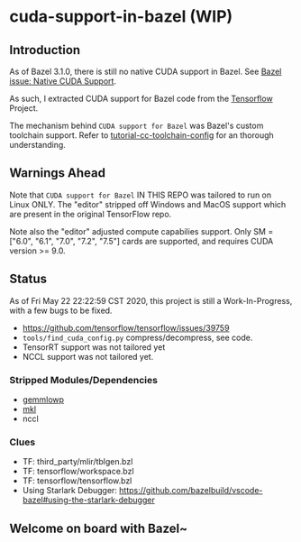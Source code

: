 # cuda-support-in-bazel (WIP)

## Introduction

As of Bazel 3.1.0, there is still no native CUDA support in Bazel. See
[Bazel issue: Native CUDA Support](https://github.com/bazelbuild/bazel/issues/6578).

As such, I extracted CUDA support for Bazel code from the [Tensorflow](https://github.com/tensorflow/tensorflow.git) Project.

The mechanism behind `CUDA support for Bazel` was Bazel's custom toolchain support. Refer to [tutorial-cc-toolchain-config](https://docs.bazel.build/versions/master/tutorial/cc-toolchain-config.html) for an thorough understanding.

## Warnings Ahead

Note that `CUDA support for Bazel` IN THIS REPO was tailored to run on Linux ONLY.
The "editor" stripped off Windows and MacOS support which are present in the original TensorFlow repo.

Note also the "editor" adjusted compute capabilies support. Only SM = ["6.0", "6.1", "7.0", "7.2", "7.5"] cards are supported, and requires CUDA version >= 9.0.

## Status

As of Fri May 22 22:22:59 CST 2020, this project is still a Work-In-Progress, with a few bugs to be fixed.

- https://github.com/tensorflow/tensorflow/issues/39759
- `tools/find_cuda_config.py` compress/decompress, see code.
- TensorRT support was not tailored yet
- NCCL support was not tailored yet.

### Stripped Modules/Dependencies
- [gemmlowp](https://github.com/google/gemmlowp)
- [mkl](https://software.intel.com/content/www/us/en/develop/tools/math-kernel-library.html)
- nccl

### Clues
- TF: third_party/mlir/tblgen.bzl
- TF: tensorflow/workspace.bzl
- TF: tensorflow/tensorflow.bzl
- Using Starlark Debugger: https://github.com/bazelbuild/vscode-bazel#using-the-starlark-debugger

## Welcome on board with Bazel~

